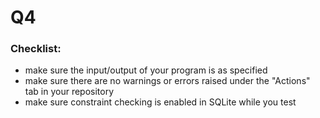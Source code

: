 # Q4

### Checklist:
* make sure the input/output of your program is as specified
* make sure there are no warnings or errors raised under the "Actions" tab in your repository
* make sure constraint checking is enabled in SQLite while you test


